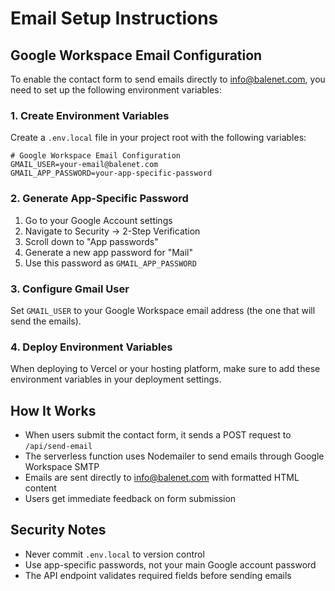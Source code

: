 # Email Setup Instructions

## Google Workspace Email Configuration

To enable the contact form to send emails directly to info@balenet.com, you need to set up the following environment variables:

### 1. Create Environment Variables

Create a `.env.local` file in your project root with the following variables:

```env
# Google Workspace Email Configuration
GMAIL_USER=your-email@balenet.com
GMAIL_APP_PASSWORD=your-app-specific-password
```

### 2. Generate App-Specific Password

1. Go to your Google Account settings
2. Navigate to Security → 2-Step Verification
3. Scroll down to "App passwords"
4. Generate a new app password for "Mail"
5. Use this password as `GMAIL_APP_PASSWORD`

### 3. Configure Gmail User

Set `GMAIL_USER` to your Google Workspace email address (the one that will send the emails).

### 4. Deploy Environment Variables

When deploying to Vercel or your hosting platform, make sure to add these environment variables in your deployment settings.

## How It Works

- When users submit the contact form, it sends a POST request to `/api/send-email`
- The serverless function uses Nodemailer to send emails through Google Workspace SMTP
- Emails are sent directly to info@balenet.com with formatted HTML content
- Users get immediate feedback on form submission

## Security Notes

- Never commit `.env.local` to version control
- Use app-specific passwords, not your main Google account password
- The API endpoint validates required fields before sending emails
